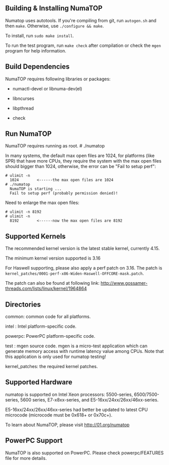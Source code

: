 
## Building & Installing NumaTOP

Numatop uses autotools. If you're compiling from git, run `autogen.sh`
and then `make`. Otherwise, use `./configure && make`.

To install, run `sudo make install`.

To run the test program, run `make check` after compilation or check
the `mgen` program for help information.


## Build Dependencies

NumaTOP requires following libraries or packages:

* numactl-devel or libnuma-dev(el)
* libncurses
* libpthread

* check

## Run NumaTOP

NumaTOP requires running as root.
	# ./numatop

In many systems, the default max open files are 1024, for platforms (like SPR)
that have more CPUs, they require the system with the max open files should
bigger than 1024, otherwise, the error can be "Fail to setup perf":

	# ulimit -n
	  1024        <------the max open files are 1024
	# ./numatop
	  NumaTOP is starting ...
	  Fail to setup perf (probably permission denied)!

Need to enlarge the max open files:

	# ulimit -n 8192
	# ulimit -n
	  8192        <------now the max open files are 8192

## Supported Kernels

The recommended kernel version is the latest stable kernel, currently 4.15.

The minimum kernel version supported is 3.16

For Haswell supporting, please also apply a perf patch on 3.16. The patch
is `kernel_patches/0001-perf-x86-Widen-Haswell-OFFCORE-mask.patch`.

The patch can also be found at following link:
http://www.gossamer-threads.com/lists/linux/kernel/1964864


## Directories

common:	common code for all platforms.

intel : Intel platform-specific code.

powerpc: PowerPC platform-specific code.

test  : mgen source code. mgen is a micro-test application which can
        generate memory access with runtime latency value among CPUs.
        Note that this application is only used for numatop testing!

kernel_patches: the required kernel patches.


## Supported Hardware

numatop is supported on Intel Xeon processors: 5500-series, 6500/7500-series,
5600 series, E7-x8xx-series, and E5-16xx/24xx/26xx/46xx-series. 

E5-16xx/24xx/26xx/46xx-series had better be updated to latest CPU microcode
(microcode must be 0x618+ or 0x70c+).

To learn about NumaTOP, please visit http://01.org/numatop


## PowerPC Support

NumaTOP is also supported on PowerPC. Please check powerpc/FEATURES file
for more details.

